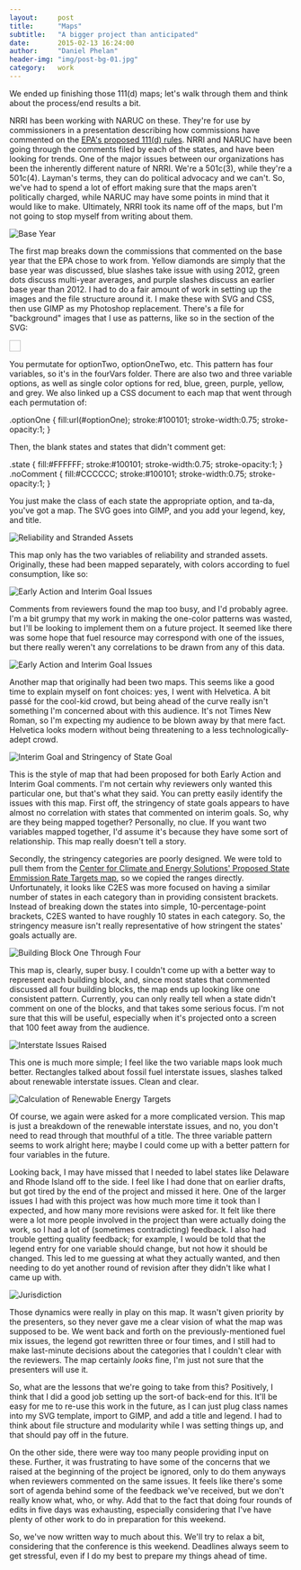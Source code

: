 ```yaml
---
layout:     post
title:      "Maps"
subtitle:   "A bigger project than anticipated"
date:       2015-02-13 16:24:00
author:     "Daniel Phelan"
header-img: "img/post-bg-01.jpg"
category:   work
---
```


We ended up finishing those 111(d) maps; let's walk through them and think about the process/end results a bit.

NRRI has been working with NARUC on these. They're for use by commissioners in a presentation describing how commissions have commented on the [EPA's proposed 111(d) rules](http://www2.epa.gov/carbon-pollution-standards/what-epa-doing). NRRI and NARUC have been going through the comments filed by each of the states, and have been looking for trends. One of the major issues between our organizations has been the inherently different nature of NRRI. We're a 501c(3), while they're a 501c(4). Layman's terms, they can do political advocacy and we can't. So, we've had to spend a lot of effort making sure that the maps aren't politically charged, while NARUC may have some points in mind that it would like to make. Ultimately, NRRI took its name off of the maps, but I'm not going to stop myself from writing about them.

<img src="{{ site.baseurl }}/img/maps/mapOne.jpg" alt="Base Year">
<span class="caption text-muted"></span>

The first map breaks down the commissions that commented on the base year that the EPA chose to work from. Yellow diamonds are simply that the base year was discussed, blue slashes take issue with using 2012, green dots discuss multi-year averages, and purple slashes discuss an earlier base year than 2012. I had to do a fair amount of work in setting up the images and the file structure around it. I make these with SVG and CSS, then use GIMP as my Photoshop replacement. There's a file for "background" images that I use as patterns, like so in the <defs> section of the SVG:

<pattern id="optionOne" patternUnits="userSpaceOnUse" width="20" height="20">
  <image xlink:href="background/fourVars/optionOne.png" x="0" y="0" width="20" height="20" />
  </pattern>

You permutate for optionTwo, optionOneTwo, etc. This pattern has four variables, so it's in the fourVars folder. There are also two and three variable options, as well as single color options for red, blue, green, purple, yellow, and grey. We also linked up a CSS document to each map that went through each permutation of:

  .optionOne {
    fill:url(#optionOne);
    stroke:#100101;
    stroke-width:0.75;
    stroke-opacity:1;
  }

Then, the blank states and states that didn't comment get:

  .state {
    fill:#FFFFFF;
    stroke:#100101;
    stroke-width:0.75;
    stroke-opacity:1;
  }
  .noComment {
    fill:#CCCCCC;
    stroke:#100101;
    stroke-width:0.75;
    stroke-opacity:1;
  }

You just make the class of each state the appropriate option, and ta-da, you've got a map. The SVG goes into GIMP, and you add your legend, key, and title.

<img src="{{ site.baseurl }}/img/maps/mapTwo.jpg" alt="Reliability and Stranded Assets">

This map only has the two variables of reliability and stranded assets. Originally, these had been mapped separately, with colors according to fuel consumption, like so:

<img src="{{ site.baseurl }}/img/maps/mapTwoB.jpg" alt="Early Action and Interim Goal Issues">

Comments from reviewers found the map too busy, and I'd probably agree. I'm a bit grumpy that my work in making the one-color patterns was wasted, but I'll be looking to implement them on a future project. It seemed like there was some hope that fuel resource may correspond with one of the issues, but there really weren't any correlations to be drawn from any of this data.

<img src="{{ site.baseurl }}/img/maps/mapThree.jpg" alt="Early Action and Interim Goal Issues">

Another map that originally had been two maps. This seems like a good time to explain myself on font choices: yes, I went with Helvetica. A bit passé for the cool-kid crowd, but being ahead of the curve really isn't something I'm concerned about with this audience. It's not Times New Roman, so I'm expecting my audience to be blown away by that mere fact. Helvetica looks modern without being threatening to a less technologically-adept crowd.

<img src="{{ site.baseurl }}/img/maps/mapFour.jpg" alt="Interim Goal and Stringency of State Goal">
<span class="caption text-muted"></span>

This is the style of map that had been proposed for both Early Action and Interim Goal comments. I'm not certain why reviewers only wanted this particular one, but that's what they said. You can pretty easily identify the issues with this map. First off, the stringency of state goals appears to have almost no correlation with states that commented on interim goals. So, why are they being mapped together? Personally, no clue. If you want two variables mapped together, I'd assume it's because they have some sort of relationship. This map really doesn't tell a story.

Secondly, the stringency categories are poorly designed. We were told to pull them from the [Center for Climate and Energy Solutions' Proposed State Emmission Rate Targets map](http://www.c2es.org/federal/executive/epa/carbon-pollution-standards-map), so we copied the ranges directly. Unfortunately, it looks like C2ES was more focused on having a similar number of states in each category than in providing consistent brackets. Instead of breaking down the states into simple, 10-percentage-point brackets, C2ES wanted to have roughly 10 states in each category. So, the stringency measure isn't really representative of how stringent the states' goals actually are.

<img src="{{ site.baseurl }}/img/maps/mapFive.jpg" alt="Building Block One Through Four">

This map is, clearly, super busy. I couldn't come up with a better way to represent each building block, and, since most states that commented discussed all four building blocks, the map ends up looking like one consistent pattern. Currently, you can only really tell when a state didn't comment on one of the blocks, and that takes some serious focus. I'm not sure that this will be useful, especially when it's projected onto a screen that 100 feet away from the audience.

<img src="{{ site.baseurl }}/img/maps/mapSix.jpg" alt="Interstate Issues Raised">

This one is much more simple; I feel like the two variable maps look much better. Rectangles talked about fossil fuel interstate issues, slashes talked about renewable interstate issues. Clean and clear.

<img src="{{ site.baseurl }}/img/maps/mapSeven.jpg" alt="Calculation of Renewable Energy Targets">

Of course, we again were asked for a more complicated version. This map is just a breakdown of the renewable interstate issues, and no, you don't need to read through that mouthful of a title. The three variable pattern seems to work alright here; maybe I could come up with a better pattern for four variables in the future.

Looking back, I may have missed that I needed to label states like Delaware and Rhode Island off to the side. I feel like I had done that on earlier drafts, but got tired by the end of the project and missed it here. One of the larger issues I had with this project was how much more time it took than I expected, and how many more revisions were asked for. It felt like there were a lot more people involved in the project than were actually doing the work, so I had a lot of (sometimes contradicting) feedback. I also had trouble getting quality feedback; for example, I would be told that the legend entry for one variable should change, but not how it should be changed. This led to me guessing at what they actually wanted, and then needing to do yet another round of revision after they didn't like what I came up with.

<img src="{{ site.baseurl }}/img/maps/mapEight.jpg" alt="Jurisdiction">

Those dynamics were really in play on this map. It wasn't given priority by the presenters, so they never gave me a clear vision of what the map was supposed to be. We went back and forth on the previously-mentioned fuel mix issues, the legend got rewritten three or four times, and I still had to make last-minute decisions about the categories that I couldn't clear with the reviewers. The map certainly *looks* fine, I'm just not sure that the presenters will use it.

So, what are the lessons that we're going to take from this? Positively, I think that I did a good job setting up the sort-of back-end for this. It'll be easy for me to re-use this work in the future, as I can just plug class names into my SVG template, import to GIMP, and add a title and legend. I had to think about file structure and modularity while I was setting things up, and that should pay off in the future.

On the other side, there were way too many people providing input on these. Further, it was frustrating to have some of the concerns that we raised at the beginning of the project be ignored, only to do them anyways when reviewers commented on the same issues. It feels like there's some sort of agenda behind some of the feedback we've received, but we don't really know what, who, or why. Add that to the fact that doing four rounds of edits in five days was exhausting, especially considering that I've have plenty of other work to do in preparation for this weekend.

So, we've now written way to much about this. We'll try to relax a bit, considering that the conference is this weekend. Deadlines always seem to get stressful, even if I do my best to prepare my things ahead of time.
